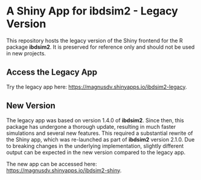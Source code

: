 
<!-- README.md is generated from README.Rmd. Please edit that file -->

# A Shiny App for **ibdsim2** - Legacy Version

This repository hosts the legacy version of the Shiny frontend for the R
package **ibdsim2**. It is preserved for reference only and should not
be used in new projects.

## Access the Legacy App

Try the legacy app here: <https://magnusdv.shinyapps.io/ibdsim2-legacy>.

## New Version

The legacy app was based on version 1.4.0 of **ibdsim2**. Since then,
this package has undergone a thorough update, resulting in much faster
simulations and several new features. This required a substantial
rewrite of the Shiny app, which was re-launched as part of **ibdsim2**
version 2.1.0. Due to breaking changes in the underlying implementation,
slightly different output can be expected in the new version compared to
the legacy app.

The new app can be accessed here:
<https://magnusdv.shinyapps.io/ibdsim2-shiny>.
